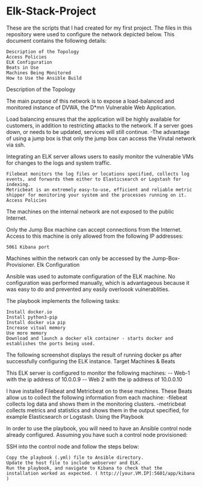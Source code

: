 # Elk-Stack-Project
These are the scripts that I had created for my first project.
The files in this repository were used to configure the network depicted below.
This document contains the following details:

    Description of the Topology
    Access Policies
    ELK Configuration
    Beats in Use
    Machines Being Monitored
    How to Use the Ansible Build

Description of the Topology

The main purpose of this network is to expose a load-balanced and monitored instance of DVWA, the D*mn Vulnerable Web Application.

Load balancing ensures that the application will be highly available for customers, in addition to restricting attacks to the network. If a server goes down, or needs to be updated, services will still continue. -The advantage of using a jump box is that only the jump box can access the Virutal network via ssh.

Integrating an ELK server allows users to easily monitor the vulnerable VMs for changes to the logs and system traffic.

    Filebeat monitors the log files or locations specified, collects log events, and forwards them either to Elasticsearch or Logstash for indexing.
    Metricbeat is an extremely easy-to-use, efficient and reliable metric shipper for monitoring your system and the processes running on it.
    Access Policies

The machines on the internal network are not exposed to the public Internet.

Only the Jump Box machine can accept connections from the Internet. Access to this machine is only allowed from the following IP addresses:

    5061 Kibana port

Machines within the network can only be accessed by the Jump-Box-Provisioner.
Elk Configuration

Ansible was used to automate configuration of the ELK machine. No configuration was performed manually, which is advantageous because it was easy to do and prevented any easily overloook vulnerablities.

The playbook implements the following tasks:

    Install docker.io
    Install python3-pip
    Install docker via pip
    Increase vitual memory
    Use more memory
    Download and launch a docker elk container - starts docker and establishes the ports being used.

The following screenshot displays the result of running docker ps after successfully configuring the ELK instance.
Target Machines & Beats

This ELK server is configured to monitor the following machines:
-- Web-1 with the ip address of 10.0.0.9
-- Web 2 with the ip address of 10.0.0.10

I have installed Filebeat and Metricbeat on to these machines.
These Beats allow us to collect the following information from each machine: -filebeat collects log data and shows them in the monitoring clusters. -metricbeat collects metrics and statistics and shows them in the output specified, for example Elasticsearch or Logstash.
Using the Playbook

In order to use the playbook, you will need to have an Ansible control node already configured. Assuming you have such a control node provisioned:

SSH into the control node and follow the steps below:

    Copy the playbook (.yml) file to Ansible directory.
    Update the host file to include webserver and ELK.
    Run the playbook, and navigate to Kibana to check that the installation worked as expected. ( http://[your.VM.IP]:5601/app/kibana )
